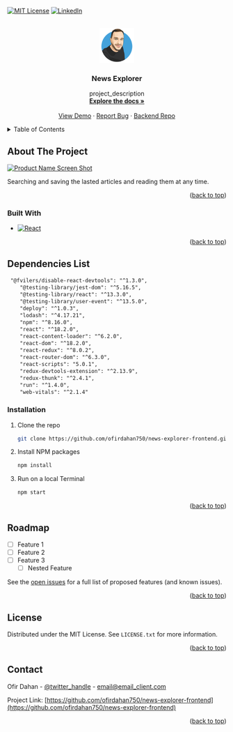 <a name="readme-top"></a>

[![MIT License][license-shield]][license-url]
[![LinkedIn][linkedin-shield]][linkedin-url]

<!-- PROJECT LOGO -->
<br />
<div align="center">
  <a href="https://github.com/ofirdahan750/news-explorer-frontend">
    <img src="src/images/About/ofir.png" alt="Logo" width="80" height="80">
  </a>

<h3 align="center">News Explorer</h3>

  <p align="center">
    project_description
    <br />
    <a href="https://github.com/ofirdahan750/news-explorer-frontend"><strong>Explore the docs »</strong></a>
    <br />
    <br />
    <a href="https://news-explorer-ofir.students.nomoredomainssbs.ru">View Demo</a>
    ·
    <a href="https://github.com/ofirdahan750/news-explorer-frontend/issues">Report Bug</a>
    ·
    <a href="https://github.com/ofirdahan750/news-explorer-api">Backend Repo</a>
  </p>
</div>

<!-- TABLE OF CONTENTS -->
<details>
  <summary>Table of Contents</summary>
  <ol>
    <li>
      <a href="#about-the-project">About The Project</a>
      <ul>
        <li><a href="#built-with">Built With</a></li>
      </ul>
    </li>
    <li>
      <ul>
        <li><a href="#prerequisites">Dependencies</a></li>
        <li><a href="#installation">Installation</a></li>
      </ul>
    </li>
    <li><a href="#usage">Usage</a></li>
    <li><a href="#roadmap">Roadmap</a></li>
    <li><a href="#contributing">Contributing</a></li>
    <li><a href="#license">License</a></li>
    <li><a href="#contact">Contact</a></li>
    <li><a href="#acknowledgments">Acknowledgments</a></li>
  </ol>
</details>

<!-- ABOUT THE PROJECT -->

## About The Project

[![Product Name Screen Shot][product-screenshot]](https://example.com)

Searching and saving the lasted articles and reading them at any time.

<p align="right">(<a href="#readme-top">back to top</a>)</p>

### Built With

- [![React][react.js]][react-url]

<p align="right">(<a href="#readme-top">back to top</a>)</p>

<!-- GETTING STARTED -->

## Dependencies List

```
 "@fvilers/disable-react-devtools": "^1.3.0",
    "@testing-library/jest-dom": "^5.16.5",
    "@testing-library/react": "^13.3.0",
    "@testing-library/user-event": "^13.5.0",
    "deploy": "^1.0.3",
    "lodash": "^4.17.21",
    "npm": "^8.16.0",
    "react": "^18.2.0",
    "react-content-loader": "^6.2.0",
    "react-dom": "^18.2.0",
    "react-redux": "^8.0.2",
    "react-router-dom": "^6.3.0",
    "react-scripts": "5.0.1",
    "redux-devtools-extension": "^2.13.9",
    "redux-thunk": "^2.4.1",
    "run": "^1.4.0",
    "web-vitals": "^2.1.4"
```

### Installation

1. Clone the repo
   ```sh
   git clone https://github.com/ofirdahan750/news-explorer-frontend.git
   ```
2. Install NPM packages
   ```sh
   npm install
   ```
3. Run on a local Terminal
   ```sh
   npm start
   ```

<p align="right">(<a href="#readme-top">back to top</a>)</p>

<!-- ROADMAP -->

## Roadmap

- [ ] Feature 1
- [ ] Feature 2
- [ ] Feature 3
  - [ ] Nested Feature

See the [open issues](https://github.com/ofirdahan750/news-explorer-frontend/issues) for a full list of proposed features (and known issues).

<p align="right">(<a href="#readme-top">back to top</a>)</p>

<!-- LICENSE -->

## License

Distributed under the MIT License. See `LICENSE.txt` for more information.

<p align="right">(<a href="#readme-top">back to top</a>)</p>

<!-- CONTACT -->

## Contact

Ofir Dahan - [@twitter_handle](https://twitter.com/twitter_handle) - email@email_client.com

Project Link: [https://github.com/ofirdahan750/news-explorer-frontend](https://github.com/ofirdahan750/news-explorer-frontend)

<p align="right">(<a href="#readme-top">back to top</a>)</p>

<!-- MARKDOWN LINKS & IMAGES -->
<!-- https://www.markdownguide.org/basic-syntax/#reference-style-links -->

[contributors-shield]: https://img.shields.io/github/contributors/ofirdahan750/news-explorer-frontend.svg?style=for-the-badge
[contributors-url]: https://github.com/ofirdahan750/news-explorer-frontend/graphs/contributors
[forks-shield]: https://img.shields.io/github/forks/ofirdahan750/news-explorer-frontend.svg?style=for-the-badge
[forks-url]: https://github.com/ofirdahan750/news-explorer-frontend/network/members
[stars-shield]: https://img.shields.io/github/stars/ofirdahan750/news-explorer-frontend.svg?style=for-the-badge
[stars-url]: https://github.com/ofirdahan750/news-explorer-frontend/stargazers
[issues-shield]: https://img.shields.io/github/issues/ofirdahan750/news-explorer-frontend.svg?style=for-the-badge
[issues-url]: https://github.com/ofirdahan750/news-explorer-frontend/issues
[license-shield]: https://img.shields.io/github/license/ofirdahan750/news-explorer-frontend.svg?style=for-the-badge
[license-url]: https://github.com/ofirdahan750/news-explorer-frontend/blob/master/LICENSE.txt
[linkedin-shield]: https://img.shields.io/badge/-LinkedIn-black.svg?style=for-the-badge&logo=linkedin&colorB=555
[linkedin-url]: https://www.linkedin.com/in/ofir-dahan-8ba3a318a/
[product-screenshot]: images/screenshot.png
[next.js]: https://img.shields.io/badge/next.js-000000?style=for-the-badge&logo=nextdotjs&logoColor=white
[next-url]: https://nextjs.org/
[react.js]: https://img.shields.io/badge/React-20232A?style=for-the-badge&logo=react&logoColor=61DAFB
[react-url]: https://reactjs.org/
[vue.js]: https://img.shields.io/badge/Vue.js-35495E?style=for-the-badge&logo=vuedotjs&logoColor=4FC08D
[vue-url]: https://vuejs.org/
[angular.io]: https://img.shields.io/badge/Angular-DD0031?style=for-the-badge&logo=angular&logoColor=white
[angular-url]: https://angular.io/
[svelte.dev]: https://img.shields.io/badge/Svelte-4A4A55?style=for-the-badge&logo=svelte&logoColor=FF3E00
[svelte-url]: https://svelte.dev/
[laravel.com]: https://img.shields.io/badge/Laravel-FF2D20?style=for-the-badge&logo=laravel&logoColor=white
[laravel-url]: https://laravel.com
[bootstrap.com]: https://img.shields.io/badge/Bootstrap-563D7C?style=for-the-badge&logo=bootstrap&logoColor=white
[bootstrap-url]: https://getbootstrap.com
[jquery.com]: https://img.shields.io/badge/jQuery-0769AD?style=for-the-badge&logo=jquery&logoColor=white
[jquery-url]: https://jquery.com
